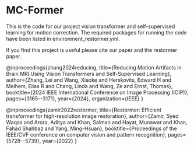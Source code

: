 # MC-Former
This is the code for our project vision transformer and self-supervised learning for motion correction.
The required packages for running the code have been listed in environment_restormer.yml.


If you find this project is useful please cite our paper and the restormer paper.


@inproceedings{zhang2024reducing,
  title={Reducing Motion Artifacts in Brain MRI Using Vision Transformers and Self-Supervised Learning},
  author={Zhang, Lei and Wang, Xiaoke and Herskovits, Edward H and Melhem, Elias R and Chang, Linda and Wang, Ze and Ernst, Thomas},
  booktitle={2024 IEEE International Conference on Image Processing (ICIP)},
  pages={3165--3171},
  year={2024},
  organization={IEEE}
}


@inproceedings{zamir2022restormer,
  title={Restormer: Efficient transformer for high-resolution image restoration},
  author={Zamir, Syed Waqas and Arora, Aditya and Khan, Salman and Hayat, Munawar and Khan, Fahad Shahbaz and Yang, Ming-Hsuan},
  booktitle={Proceedings of the IEEE/CVF conference on computer vision and pattern recognition},
  pages={5728--5739},
  year={2022}
}


